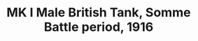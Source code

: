 ---
layout: product
title: "MK I Male British Tank, Somme Battle period, 1916     "
price: "1400" 
desc: "1/72 Maketa"
img_path: "/assets/img/MBLTD72001.webp"
brand: "MasterBox"
available: false
special_offer: false
new: false
soon: false
cat: "010000"
subcat: "015300"
subsubcat: "0N/A"
sifra: "MBLTD72001"
popular: false
---